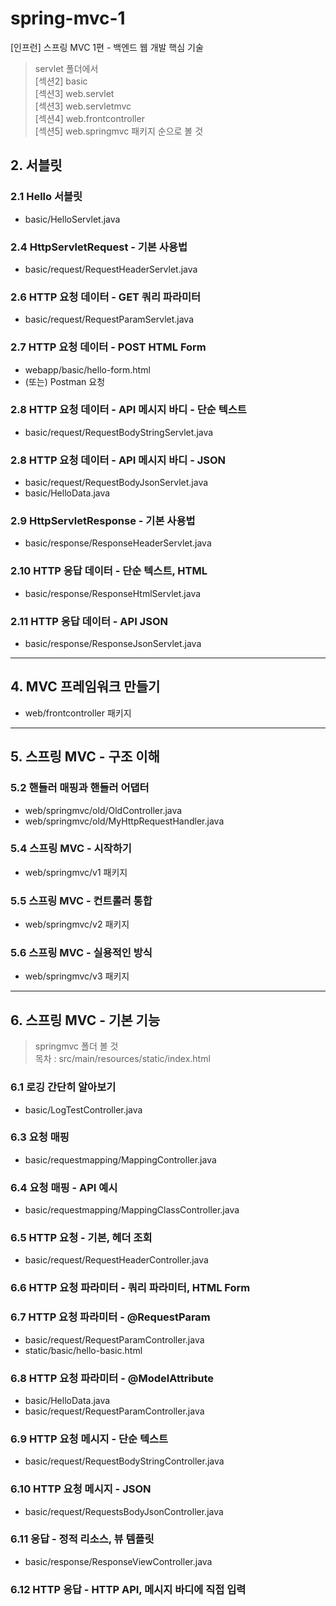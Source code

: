 # spring-mvc-1
[인프런] 스프링 MVC 1편 - 백엔드 웹 개발 핵심 기술  
> servlet 폴더에서   
> [섹션2] basic  
> [섹션3] web.servlet  
> [섹션3] web.servletmvc  
> [섹션4] web.frontcontroller   
> [섹션5] web.springmvc 패키지 순으로 볼 것

## 2. 서블릿
### 2.1 Hello 서블릿
- basic/HelloServlet.java
### 2.4 HttpServletRequest - 기본 사용법
- basic/request/RequestHeaderServlet.java
### 2.6 HTTP 요청 데이터 - GET 쿼리 파라미터
- basic/request/RequestParamServlet.java
### 2.7 HTTP 요청 데이터 - POST HTML Form
- webapp/basic/hello-form.html
- (또는) Postman 요청
### 2.8 HTTP 요청 데이터 - API 메시지 바디 - 단순 텍스트
- basic/request/RequestBodyStringServlet.java
### 2.8 HTTP 요청 데이터 - API 메시지 바디 - JSON
- basic/request/RequestBodyJsonServlet.java
- basic/HelloData.java
### 2.9 HttpServletResponse - 기본 사용법
- basic/response/ResponseHeaderServlet.java
### 2.10 HTTP 응답 데이터 - 단순 텍스트, HTML
- basic/response/ResponseHtmlServlet.java
### 2.11 HTTP 응답 데이터 - API JSON
- basic/response/ResponseJsonServlet.java

---
## 4. MVC 프레임워크 만들기
- web/frontcontroller 패키지

---
## 5. 스프링 MVC - 구조 이해
### 5.2 핸들러 매핑과 핸들러 어댑터
- web/springmvc/old/OldController.java
- web/springmvc/old/MyHttpRequestHandler.java
### 5.4 스프링 MVC - 시작하기
- web/springmvc/v1 패키지
### 5.5 스프링 MVC - 컨트롤러 통합
- web/springmvc/v2 패키지
### 5.6 스프링 MVC - 실용적인 방식
- web/springmvc/v3 패키지

---
## 6. 스프링 MVC - 기본 기능
> springmvc 폴더 볼 것  
> 목차 : src/main/resources/static/index.html
### 6.1 로깅 간단히 알아보기
- basic/LogTestController.java
### 6.3 요청 매핑
- basic/requestmapping/MappingController.java
### 6.4 요청 매핑 - API 예시
- basic/requestmapping/MappingClassController.java
### 6.5 HTTP 요청 - 기본, 헤더 조회
- basic/request/RequestHeaderController.java
### 6.6 HTTP 요청 파라미터 - 쿼리 파라미터, HTML Form
### 6.7 HTTP 요청 파라미터 - @RequestParam
- basic/request/RequestParamController.java
- static/basic/hello-basic.html
### 6.8 HTTP 요청 파라미터 - @ModelAttribute
- basic/HelloData.java
- basic/request/RequestParamController.java
### 6.9 HTTP 요청 메시지 - 단순 텍스트
- basic/request/RequestBodyStringController.java
### 6.10 HTTP 요청 메시지 - JSON
- basic/request/RequestsBodyJsonController.java
### 6.11 응답 - 정적 리소스, 뷰 템플릿
- basic/response/ResponseViewController.java
### 6.12 HTTP 응답 - HTTP API, 메시지 바디에 직접 입력


